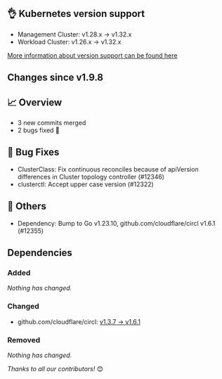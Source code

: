 ## 👌 Kubernetes version support

- Management Cluster: v1.28.x -> v1.32.x
- Workload Cluster: v1.26.x -> v1.32.x

[More information about version support can be found here](https://cluster-api.sigs.k8s.io/reference/versions.html)

## Changes since v1.9.8
## :chart_with_upwards_trend: Overview
- 3 new commits merged
- 2 bugs fixed 🐛

## :bug: Bug Fixes
- ClusterClass: Fix continuous reconciles because of apiVersion differences in Cluster topology controller (#12346)
- clusterctl: Accept upper case version (#12322)

## :seedling: Others
- Dependency: Bump to Go v1.23.10, github.com/cloudflare/circl v1.6.1 (#12355)

## Dependencies

### Added
_Nothing has changed._

### Changed
- github.com/cloudflare/circl: [v1.3.7 → v1.6.1](https://github.com/cloudflare/circl/compare/v1.3.7...v1.6.1)

### Removed
_Nothing has changed._

_Thanks to all our contributors!_ 😊
